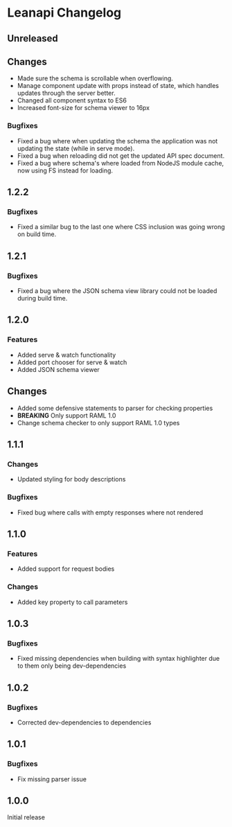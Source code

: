 # Leanapi Changelog

## Unreleased

## Changes
* Made sure the schema is scrollable when overflowing.
* Manage component update with props instead of state, which handles updates through the server better.
* Changed all component syntax to ES6
* Increased font-size for schema viewer to 16px

### Bugfixes
* Fixed a bug where when updating the schema the application was not updating the state (while in serve mode).
* Fixed a bug when reloading did not get the updated API spec document.
* Fixed a bug where schema's where loaded from NodeJS module cache, now using FS instead for loading.

## 1.2.2

### Bugfixes
* Fixed a similar bug to the last one where CSS inclusion was going wrong on build time.

## 1.2.1

### Bugfixes
* Fixed a bug where the JSON schema view library could not be loaded during build time.

## 1.2.0

### Features
* Added serve & watch functionality
* Added port chooser for serve & watch
* Added JSON schema viewer

## Changes
* Added some defensive statements to parser for checking properties
* **BREAKING** Only support RAML 1.0
* Change schema checker to only support RAML 1.0 types

## 1.1.1

### Changes
* Updated styling for body descriptions

### Bugfixes
* Fixed bug where calls with empty responses where not rendered

## 1.1.0

### Features
* Added support for request bodies

### Changes
* Added key property to call parameters

## 1.0.3

### Bugfixes
* Fixed missing dependencies when building with syntax highlighter due to them only being dev-dependencies

## 1.0.2

### Bugfixes
* Corrected dev-dependencies to dependencies

## 1.0.1

### Bugfixes
* Fix missing parser issue

## 1.0.0

Initial release